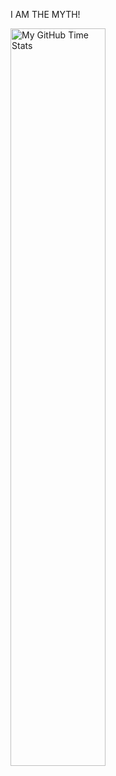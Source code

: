 I AM THE MYTH!

<img align="center" width="55%" src="https://github-readme-stats.vercel.app/api/wakatime?username=gauravsinghshah&theme=synthwave&size_weight=0.5&count_weight=0.5&title_color=36F9F6&langs_count=10" alt="My GitHub Time Stats" />

